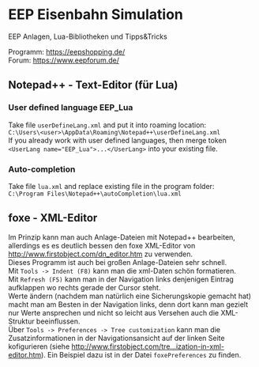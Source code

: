 # EEP Eisenbahn Simulation
EEP Anlagen, Lua-Bibliotheken und Tipps&amp;Tricks

Programm: https://eepshopping.de/  
Forum: https://www.eepforum.de/

## Notepad++ - Text-Editor (für Lua)

### User defined language EEP_Lua
Take file `userDefineLang.xml` and put it into roaming location:  
`C:\Users\<user>\AppData\Roaming\Notepad++\userDefineLang.xml`  
If you already work with user defined languages, then merge token `<UserLang name="EEP_Lua">...</UserLang>` into your existing file.  

### Auto-completion
Take file `lua.xml` and replace existing file in the program folder:  
`C:\Program Files\Notepad++\autoCompletion\lua.xml`  


## foxe - XML-Editor

Im Prinzip kann man auch Anlage-Dateien mit Notepad++ bearbeiten, allerdings es es deutlich bessen den foxe XML-Editor von http://www.firstobject.com/dn_editor.htm zu verwenden.  
Dieses Programm ist auch bei großen Anlage-Dateien sehr schnell.  
Mit `Tools -> Indent (F8)` kann man die xml-Daten schön formatieren.  
Mit `Refresh (F5)` kann man in der Navigation links denjenigen Eintrag aufklappen wo rechts gerade der Cursor steht.  
Werte ändern (nachdem man natürlich eine Sicherungskopie gemacht hat) macht man am Besten in der Navigation links, denn dort kann man gezielt nur Werte ansprechen und nicht so leicht aus Versehen auch die XML-Struktur beeinflussen.  
Über `Tools -> Preferences -> Tree customization` kann man die Zusatzinformationen in der Navigationsansicht auf der linken Seite kofigurieren (siehe http://www.firstobject.com/tre…ization-in-xml-editor.htm). Ein Beispiel dazu ist in der Datei `foxePreferences` zu finden.
